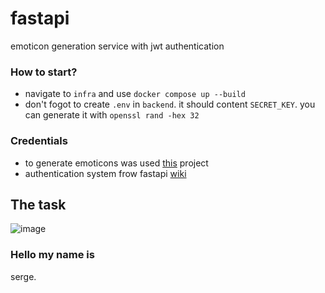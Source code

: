 # fastapi
emoticon generation service with jwt authentication
### How to start?
- navigate to ```infra``` and use ```docker compose up --build```
- don't fogot to create ```.env``` in ```backend```. it should content ```SECRET_KEY```. you can generate it with ```openssl rand -hex 32```
### Credentials
- to generate emoticons was used [this](https://github.com/amouat/dnmonster) project
- authentication system frow fastapi [wiki](https://fastapi.tiangolo.com/tutorial/security/)
## The task
![image](https://user-images.githubusercontent.com/34862912/159101741-fe8325ea-24ef-4509-8f99-7759b2bb06ea.png)
### Hello my name is
serge.
